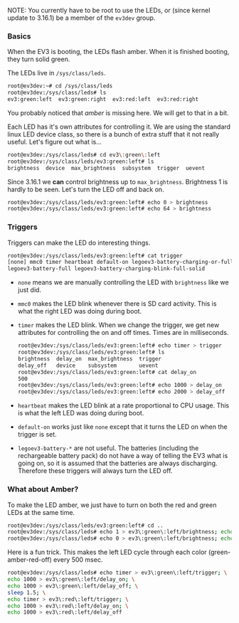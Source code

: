 NOTE: You currently have to be root to use the LEDs, or (since kernel update to 3.16.1) be a member of the ```ev3dev``` group.

### Basics
When the EV3 is booting, the LEDs flash amber. When it is finished booting, they turn solid green.

The LEDs live in ```/sys/class/leds```.

```sh
root@ev3dev:~# cd /sys/class/leds
root@ev3dev:/sys/class/leds# ls
ev3:green:left  ev3:green:right  ev3:red:left  ev3:red:right
```

You probably noticed that _amber_ is missing here. We will get to that in a bit.

Each LED has it's own attributes for controlling it. We are using the standard linux LED device class, so there is a bunch of extra stuff that it not really useful. Let's figure out what is...

```sh
root@ev3dev:/sys/class/leds# cd ev3\:green\:left
root@ev3dev:/sys/class/leds/ev3:green:left# ls
brightness  device  max_brightness  subsystem  trigger  uevent
```

Since 3.16.1 we **can** control brightness up to ```max_brightness```. 
Brightness 1 is hardly to be seen.
Let's turn the LED off and back on.

```sh
root@ev3dev:/sys/class/leds/ev3:green:left# echo 0 > brightness
root@ev3dev:/sys/class/leds/ev3:green:left# echo 64 > brightness
```

### Triggers
Triggers can make the LED do interesting things.

```sh
root@ev3dev:/sys/class/leds/ev3:green:left# cat trigger
[none] mmc0 timer heartbeat default-on legoev3-battery-charging-or-full legoev3-battery-charging
legoev3-battery-full legoev3-battery-charging-blink-full-solid
```

- ```none``` means we are manually controlling the LED with ```brightness``` like we just did.
- ```mmc0``` makes the LED blink whenever there is SD card activity. This is what the right LED was doing during boot.
- ```timer``` makes the LED blink. When we change the trigger, we get new attributes for controlling the on and off times. Times are in milliseconds.

    ```sh
    root@ev3dev:/sys/class/leds/ev3:green:left# echo timer > trigger
    root@ev3dev:/sys/class/leds/ev3:green:left# ls
    brightness  delay_on  max_brightness  trigger
    delay_off   device    subsystem       uevent
    root@ev3dev:/sys/class/leds/ev3:green:left# cat delay_on
    500
    root@ev3dev:/sys/class/leds/ev3:green:left# echo 1000 > delay_on
    root@ev3dev:/sys/class/leds/ev3:green:left# echo 2000 > delay_off
    ```

- ```heartbeat``` makes the LED blink at a rate proportional to CPU usage. This is what the left LED was doing during boot.
- ```default-on``` works just like ```none``` except that it turns the LED on when the trigger is set.
- ```legoev3-battery-*``` are not useful. The batteries (including the rechargeable battery pack) do not have a way of telling the EV3 what is going on, so it is assumed that the batteries are always discharging. Therefore these triggers will always turn the LED off.

### What about Amber?
To make the LED amber, we just have to turn on both the red and green LEDs at the same time.

```sh
root@ev3dev:/sys/class/leds/ev3:green:left# cd ..
root@ev3dev:/sys/class/leds# echo 1 > ev3\:green\:left/brightness; echo 1 > ev3\:red\:left/brightness
root@ev3dev:/sys/class/leds# echo 0 > ev3\:green\:left/brightness; echo 0 > ev3\:red\:left/brightness
```

Here is a fun trick. This makes the left LED cycle through each color (green-amber-red-off) every 500 msec.

```sh
root@ev3dev:/sys/class/leds# echo timer > ev3\:green\:left/trigger; \
echo 1000 > ev3\:green\:left/delay_on; \
echo 1000 > ev3\:green\:left/delay_off; \
sleep 1.5; \
echo timer > ev3\:red\:left/trigger; \
echo 1000 > ev3\:red\:left/delay_on; \
echo 1000 > ev3\:red\:left/delay_off
```
